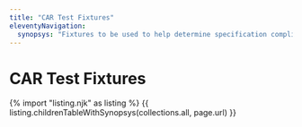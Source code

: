 ```yaml
---
title: "CAR Test Fixtures"
eleventyNavigation:
  synopsys: "Fixtures to be used to help determine specification compliance for implementations"
---
```


CAR Test Fixtures
==========

{% import "listing.njk" as listing %}
{{ listing.childrenTableWithSynopsys(collections.all, page.url) }}
